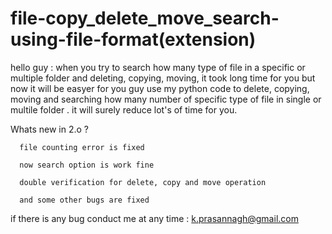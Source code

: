 # file-copy_delete_move_search-using-file-format(extension)


  hello guy :
      when you try to search how many type of file in a specific or multiple folder and deleting, copying, moving,
  it took long time for you but now it will be easyer for you guy use my python code to delete, copying, moving and
  searching how many number of specific type of file in single or multile folder . it will surely reduce lot's of 
  time for you. 
  
  Whats new in 2.o ?
  
      file counting error is fixed
      
      now search option is work fine
      
      double verification for delete, copy and move operation 
      
      and some other bugs are fixed
  
  
  if there is any bug conduct me at any time : k.prasannagh@gmail.com
